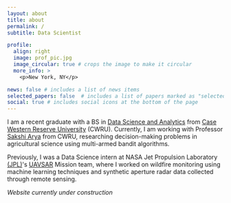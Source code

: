 ```yaml
---
layout: about
title: about
permalink: /
subtitle: Data Scientist

profile:
  align: right
  image: prof_pic.jpg
  image_circular: true # crops the image to make it circular
  more_info: >
    <p>New York, NY</p>

news: false # includes a list of news items
selected_papers: false  # includes a list of papers marked as "selected={true}"
social: true # includes social icons at the bottom of the page
---
```


I am a recent graduate with a BS in [Data Science and Analytics](https://engineering.case.edu/computer-and-data-sciences) from [Case Western Reserve University](https://case.edu/) (CWRU). Currently, I am working with Professor [Sakshi Arya](https://sakshiarya.github.io) from CWRU, researching decision-making problems in agricultural science using multi-armed bandit algorithms. 

Previously, I was a Data Science intern at NASA Jet Propulsion Laboratory [(JPL)](https://www.jpl.nasa.gov/)'s [UAVSAR](https://uavsar.jpl.nasa.gov/) Mission team, where I worked on wildfire monitoring using machine learning techniques and synthetic aperture radar data collected through remote sensing.

_Website currently under construction_
